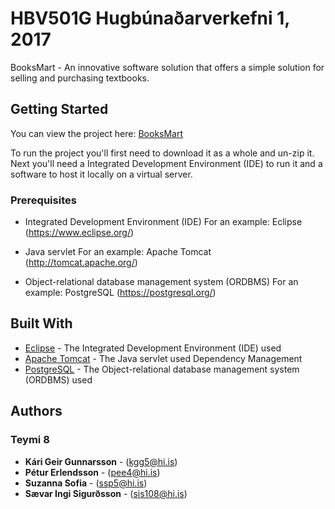 # HBV501G Hugbúnaðarverkefni 1, 2017

BooksMart - An innovative software solution that offers a simple solution for selling and purchasing textbooks.

## Getting Started

You can view the project here: [BooksMart](https://books-mart.herokuapp.com/app/)

To run the project you'll first need to download it as a whole and un-zip it. Next you'll need a Integrated Development Environment (IDE) to run it and a software to host it locally on a virtual server.

### Prerequisites

- Integrated Development Environment (IDE)
  For an example: Eclipse (https://www.eclipse.org/)

- Java servlet
  For an example: Apache Tomcat (http://tomcat.apache.org/)

- Object-relational database management system (ORDBMS)
  For an example: PostgreSQL (https://postgresql.org/)

## Built With

* [Eclipse](https://www.eclipse.org/) - The Integrated Development Environment (IDE) used
* [Apache Tomcat](http://tomcat.apache.org/) - The Java servlet used Dependency Management
* [PostgreSQL](https://postgresql.org/) - The Object-relational database management system (ORDBMS) used

## Authors

### **Teymi 8**
* **Kári Geir Gunnarsson** - (kgg5@hi.is)
* **Pétur Erlendsson** - (pee4@hi.is)
* **Suzanna Sofia** - (ssp5@hi.is)
* **Sævar Ingi Sigurðsson** - (sis108@hi.is)
